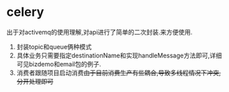 # celery
出于对activemq的使用理解,对api进行了简单的二次封装.来方便使用.
1. 封装topic和queue俩种模式
2. 具体业务只需要指定destinationName和实现handleMessage方法即可,详细可见bizdemo和email包的例子.
3. 消费者跟随项目启动消费~~由于目前消费生产有些耦合,导致多线程情况下冲突, 分开处理即可~~